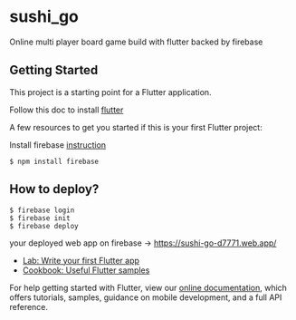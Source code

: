 # sushi_go

Online multi player board game build with flutter backed by firebase 

## Getting Started

This project is a starting point for a Flutter application.

Follow this doc to install [flutter](https://flutter.dev/docs/get-started/install/macos)

A few resources to get you started if this is your first Flutter project:

Install firebase
[instruction](https://firebase.googleblog.com/2013/03/npm-install-firebase.html)
```
$ npm install firebase
```

## How to deploy?
```
$ firebase login
$ firebase init
$ firebase deploy
```

your deployed web app on firebase -> https://sushi-go-d7771.web.app/

- [Lab: Write your first Flutter app](https://flutter.dev/docs/get-started/codelab)
- [Cookbook: Useful Flutter samples](https://flutter.dev/docs/cookbook)

For help getting started with Flutter, view our
[online documentation](https://flutter.dev/docs), which offers tutorials,
samples, guidance on mobile development, and a full API reference.
